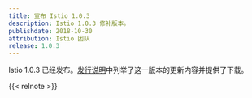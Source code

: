 ```yaml
---
title: 宣布 Istio 1.0.3
description: Istio 1.0.3 修补版本。
publishdate: 2018-10-30
attribution: Istio 团队
release: 1.0.3
---
```


Istio 1.0.3 已经发布。[发行说明](/zh/about/notes/1.0.3/)中列举了这一版本的更新内容并提供了下载。

{{< relnote >}}
